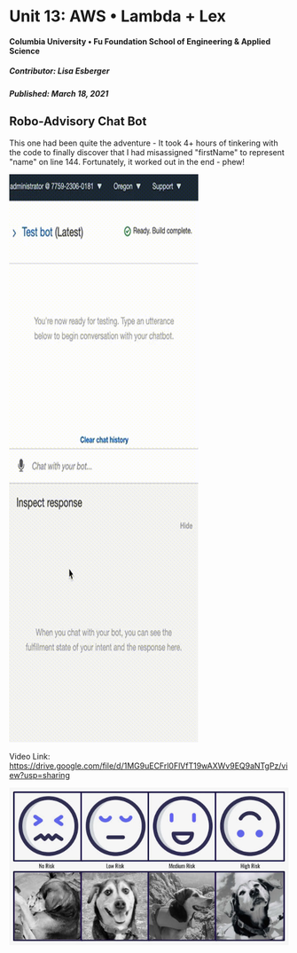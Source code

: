 # Unit 13: AWS • Lambda + Lex
#### Columbia University • Fu Foundation School of Engineering & Applied Science
##### Contributor:  Lisa Esberger
##### Published:  March 18, 2021

## Robo-Advisory Chat Bot

This one had been quite the adventure - It took 4+ hours of tinkering with the code to finally discover that I had misassigned "firstName" to represent "name" on line 144.  Fortunately, it worked out in the end - phew!

![MonaBot-Gif](https://github.com/1monalisa1/13-AWS-ChatBot/blob/7ec7d5669e77bb91c6cf87baba5ef485862a0006/monabot.gif)

Video Link: https://drive.google.com/file/d/1MG9uECFrl0FlVfT19wAXWv9EQ9aNTgPz/view?usp=sharing

![Mona-Dog-Icons](https://github.com/1monalisa1/13-AWS-ChatBot/blob/87c3f17abe2a379fe90d7385c71d081337a84e0f/Images/13-MonaDogIcons.jpeg)
